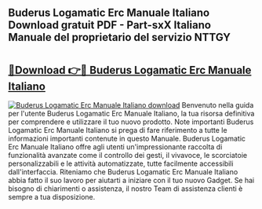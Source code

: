 ## Buderus Logamatic Erc Manuale Italiano Download gratuit PDF - Part-sxX Italiano Manuale del proprietario del servizio NTTGY

# <h2><a href="http://dfbtxp.blite.top/?on=Buderus+Logamatic+Erc+Manuale+Italiano">🔗Download 👉🔴 Buderus Logamatic Erc Manuale Italiano</a></h2>

[![Buderus Logamatic Erc Manuale Italiano download](https://i.imgur.com/lujVjoI.png)](http://dfbtxp.blite.top/?on=Buderus+Logamatic+Erc+Manuale+Italiano)
Benvenuto nella guida per l'utente Buderus Logamatic Erc Manuale Italiano, la tua risorsa definitiva per comprendere e utilizzare il tuo nuovo prodotto. Note importanti Buderus Logamatic Erc Manuale Italiano si prega di fare riferimento a tutte le informazioni importanti contenute in questo Manuale. Buderus Logamatic Erc Manuale Italiano offre agli utenti un'impressionante raccolta di funzionalità avanzate come il controllo dei gesti, il vivavoce, le scorciatoie personalizzabili e le attività automatizzate, tutte facilmente accessibili dall'interfaccia. Riteniamo che Buderus Logamatic Erc Manuale Italiano abbia fatto il suo lavoro per aiutarti a iniziare con il tuo nuovo Gadget. Se hai bisogno di chiarimenti o assistenza, il nostro Team di assistenza clienti è sempre a tua disposizione.
